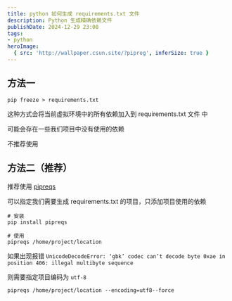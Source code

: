 ```yaml
---
title: python 如何生成 requirements.txt 文件
description: Python 生成精确依赖文件
publishDate: 2024-12-29 23:08
tags:
- python
heroImage:
  { src: 'http://wallpaper.csun.site/?pipreg', inferSize: true }
---
```


## 方法一

```shell
pip freeze > requirements.txt
```

这种方式会将当前虚拟环境中的所有依赖加入到 requirements.txt 文件 中

可能会存在一些我们项目中没有使用的依赖

不推荐使用

## 方法二（推荐）

推荐使用 [pipreqs](https://github.com/bndr/pipreqs)

可以指定我们需要生成 requirements.txt 的项目，只添加项目使用的依赖

```shell
# 安装
pip install pipreqs

# 使用
pipreqs /home/project/location
```

如果出现报错 `UnicodeDecodeError: ‘gbk’ codec can’t decode byte 0xae in position 406: illegal multibyte sequence `

则需要指定项目编码为 `utf-8`

```shell
pipreqs /home/project/location --encoding=utf8--force
```